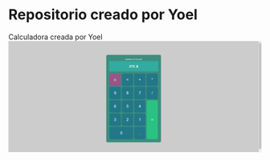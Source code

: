 # Repositorio creado por Yoel
Calculadora creada por Yoel
![](https://github.com/YoelFernandez/Calculadora/blob/master/Captura%20de%20pantalla%202024-07-23%20082813.png)

